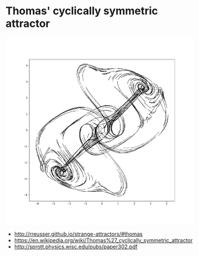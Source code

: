 # Thomas' cyclically symmetric attractor


![animated_attractor](./dynamic_images.gif)



- http://rreusser.github.io/strange-attractors/#thomas  
- https://en.wikipedia.org/wiki/Thomas%27_cyclically_symmetric_attractor  
- http://sprott.physics.wisc.edu/pubs/paper302.pdf



